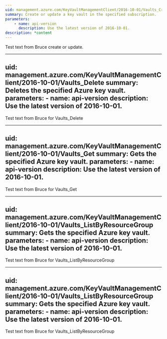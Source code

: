 ```yaml
---
uid: management.azure.com/KeyVaultManagementClient/2016-10-01/Vaults_CreateOrUpdate
summary: Create or update a key vault in the specified subscription.
parameters:
    - name: api-version
      description: Use the latest version of 2016-10-01.
description: *content
---
```


Test text from Bruce create or update.

---
uid: management.azure.com/KeyVaultManagementClient/2016-10-01/Vaults_Delete
summary: Deletes the specified Azure key vault.
parameters:
    - name: api-version
      description: Use the latest version of 2016-10-01.
---

Test text from Bruce for Vaults_Delete

---
uid: management.azure.com/KeyVaultManagementClient/2016-10-01/Vaults_Get
summary: Gets the specified Azure key vault.
parameters:
    - name: api-version
      description: Use the latest version of 2016-10-01.
---
Test text from Bruce for Vaults_Get

---
uid: management.azure.com/KeyVaultManagementClient/2016-10-01/Vaults_ListByResourceGroup
summary: Gets the specified Azure key vault.
parameters:
    - name: api-version
      description: Use the latest version of 2016-10-01.
---
Test text from Bruce for Vaults_ListByResourceGroup


---
uid: management.azure.com/KeyVaultManagementClient/2016-10-01/Vaults_ListByResourceGroup
summary: Gets the specified Azure key vault.
parameters:
    - name: api-version
      description: Use the latest version of 2016-10-01.
---
Test text from Bruce for Vaults_ListByResourceGroup

